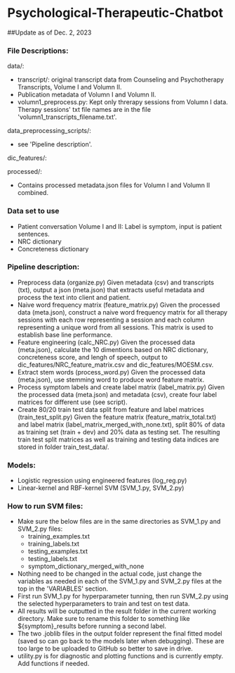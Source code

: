 # Psychological-Therapeutic-Chatbot

##Update as of Dec. 2, 2023

### File Descriptions:

data/:
- transcript/: original transcript data from Counseling and Psychotherapy Transcripts, Volume I and Volumn II.
- Publication metadata of Volumn I and Volumn II.
- volumn1_preprocess.py: Kept only threrapy sessions from Volumn I data. Therapy sessions' txt file names are in the file 'volumn1_transcripts_filename.txt'.

data_preprocessing_scripts/:
- see 'Pipeline description'.

dic_features/:

processed/:
- Contains processed metadata.json files for Volumn I and Volumn II combined.


### Data set to use
 - Patient conversation Volume I and II: Label is symptom, input is patient sentences.
 - NRC dictionary
 - Concreteness dictionary

### Pipeline description:
- Preprocess data (organize.py)
	Given metadata (csv) and transcripts (txt), output a json (meta.json) that extracts useful metadata and process the text into client and patient.
- Naive word frequency matrix (feature_matrix.py)
	Given the processed data (meta.json), construct a naive word frequency matrix for all therapy sessions with each row representing a session and each column representing a unique word from all sessions. This matrix is used to establish base line performance.
- Feature engineering (calc_NRC.py)
	Given the processed data (meta.json), calculate the 10 dimentions based on NRC dictionary, concreteness score, and lengh of speech, output to dic_features/NRC_feature_matrix.csv and dic_features/MOESM.csv.
- Extract stem words (process_word.py)
	Given the processed data (meta.json), use stemming word to produce word feature matrix.
- Process symptom labels and create label matrix (label_matrix.py)
	Given the processed data (meta.json) and metadata (csv), create four label matrices for different use (see script).
- Create 80/20 train test data split from feature and label matrices (train_test_split.py)
	Given the feature matrix (feature_matrix_total.txt) and label matrix (label_matrix_merged_with_none.txt), split 80% of data as training set (train + dev) and 20% data as testing set. The resulting train test split matrices as well as training and testing data indices are stored in folder train_test_data/.

### Models:
- Logistic regression using engineered features (log_reg.py)
- Linear-kernel and RBF-kernel SVM (SVM_1.py, SVM_2.py)

### How to run SVM files:
- Make sure the below files are in the same directories as SVM_1.py and SVM_2.py files:
	- training_examples.txt
	- training_labels.txt
 	- testing_examples.txt
  	- testing_labels.txt
  	- symptom_dictionary_merged_with_none
- Nothing need to be changed in the actual code, just change the variables as needed in each of the SVM_1.py and SVM_2.py files at the top in the 'VARIABLES' section.
- First run SVM_1.py for hyperparameter tunning, then run SVM_2.py using the selected hyperparameters to train and test on test data.
- All results will be outputted in the result folder in the current working directory. Make sure to rename this folder to something like ${symptom}_results before running a second label.
- The two .joblib files in the output folder represent the final fitted model (saved so can go back to the models later when debugging). These are too large to be uploaded to GitHub so better to save in drive.
- utility.py is for diagnostic and plotting functions and is currently empty. Add functions if needed.